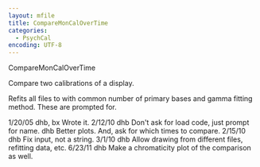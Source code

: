```yaml
---
layout: mfile
title: CompareMonCalOverTime
categories:
  - PsychCal
encoding: UTF-8
---
```


CompareMonCalOverTime

Compare two calibrations of a display.

Refits all files to with common number of primary bases and gamma fitting method.
These are prompted for.

1/20/05 dhb, bx     Wrote it.
2/12/10   dhb         Don't ask for load code, just prompt for name.
          dhb         Better plots.  And, ask for which times to compare.
2/15/10   dhb         Fix input, not a string.
3/1/10    dhb         Allow drawing from different files, refitting data, etc.
6/23/11   dhb         Make a chromaticity plot of the comparison as well.